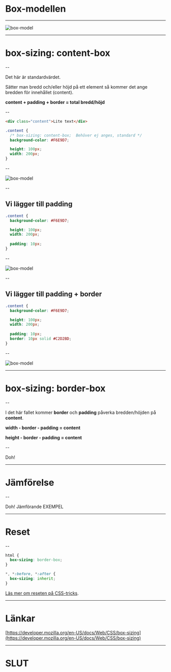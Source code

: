 # Box-modellen

---

![box-model](images/box-model.png)

---

# box-sizing: content-box

--

Det här är standardvärdet.

Sätter man bredd och/eller höjd på ett element så kommer det ange bredden för innehållet (content).

**content + padding + border = total bredd/höjd**

--

```html []
<div class="content">Lite text</div>
```

```css []
.content {
  /* box-sizing: content-box;  Behöver ej anges, standard */ 
  background-color: #F6E9D7;

  height: 100px;
  width: 200px;    
}
```

--

![box-model](images/box-model-content-1.png)

--

## Vi lägger till padding

```css [7]
.content {
  background-color: #F6E9D7;

  height: 100px;
  width: 200px; 
  
  padding: 10px;
}
```

--

![box-model](images/box-model-content-2.png)

--

## Vi lägger till padding + border

```css [7-8]
.content {
  background-color: #F6E9D7;

  height: 100px;
  width: 200px; 
  
  padding: 10px;
  border: 10px solid #C2D2BD;
}
```

--

![box-model](images/box-model-content-3.png)

---

# box-sizing: border-box

--

I det här fallet kommer **border** och **padding** påverka bredden/höjden på **content**.

**width - border - padding = content**

**height - border - padding = content**

--

Doh!

---

# Jämförelse

--

Doh! Jämförande EXEMPEL

---

# Reset

--

```css []
html {
  box-sizing: border-box;
}

*, *:before, *:after {
  box-sizing: inherit;
}
```

[Läs mer om reseten på CSS-tricks](https://css-tricks.com/box-sizing/).

---

# Länkar

[https://developer.mozilla.org/en-US/docs/Web/CSS/box-sizing](https://developer.mozilla.org/en-US/docs/Web/CSS/box-sizing)

---

# SLUT
